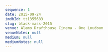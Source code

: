 ```yaml
---
sequence: 1
date: 2015-09-24
imdbId: tt1355683
slug: black-mass-2015
venue: Alamo Drafthouse Cinema - One Loudoun
venueNotes: null
medium: null
mediumNotes: null
---
```


